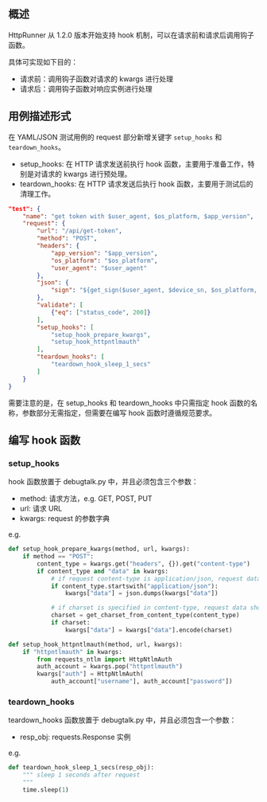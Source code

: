 ## 概述

HttpRunner 从 1.2.0 版本开始支持 hook 机制，可以在请求前和请求后调用钩子函数。

具体可实现如下目的：

- 请求前：调用钩子函数对请求的 kwargs 进行处理
- 请求后：调用钩子函数对响应实例进行处理

## 用例描述形式

在 YAML/JSON 测试用例的 request 部分新增关键字 `setup_hooks` 和 `teardown_hooks`。

- setup_hooks: 在 HTTP 请求发送前执行 hook 函数，主要用于准备工作，特别是对请求的 kwargs 进行预处理。
- teardown_hooks: 在 HTTP 请求发送后执行 hook 函数，主要用于测试后的清理工作。

```json
"test": {
    "name": "get token with $user_agent, $os_platform, $app_version",
    "request": {
        "url": "/api/get-token",
        "method": "POST",
        "headers": {
            "app_version": "$app_version",
            "os_platform": "$os_platform",
            "user_agent": "$user_agent"
        },
        "json": {
            "sign": "${get_sign($user_agent, $device_sn, $os_platform, $app_version)}"
        },
        "validate": [
            {"eq": ["status_code", 200]}
        ],
        "setup_hooks": [
            "setup_hook_prepare_kwargs",
            "setup_hook_httpntlmauth"
        ],
        "teardown_hooks": [
            "teardown_hook_sleep_1_secs"
        ]
    }
}
```

需要注意的是，在 setup_hooks 和 teardown_hooks 中只需指定 hook 函数的名称，参数部分无需指定，但需要在编写 hook 函数时遵循规范要求。

## 编写 hook 函数

### setup_hooks

hook 函数放置于 debugtalk.py 中，并且必须包含三个参数：

- method: 请求方法，e.g. GET, POST, PUT
- url: 请求 URL
- kwargs: request 的参数字典

e.g.

```python
def setup_hook_prepare_kwargs(method, url, kwargs):
    if method == "POST":
        content_type = kwargs.get("headers", {}).get("content-type")
        if content_type and "data" in kwargs:
            # if request content-type is application/json, request data should be dumped
            if content_type.startswith("application/json"):
                kwargs["data"] = json.dumps(kwargs["data"])

            # if charset is specified in content-type, request data should be encoded with charset encoding
            charset = get_charset_from_content_type(content_type)
            if charset:
                kwargs["data"] = kwargs["data"].encode(charset)

def setup_hook_httpntlmauth(method, url, kwargs):
    if "httpntlmauth" in kwargs:
        from requests_ntlm import HttpNtlmAuth
        auth_account = kwargs.pop("httpntlmauth")
        kwargs["auth"] = HttpNtlmAuth(
            auth_account["username"], auth_account["password"])
```

### teardown_hooks

teardown_hooks 函数放置于 debugtalk.py 中，并且必须包含一个参数：

- resp_obj: requests.Response 实例


e.g.

```python
def teardown_hook_sleep_1_secs(resp_obj):
    """ sleep 1 seconds after request
    """
    time.sleep(1)
```

